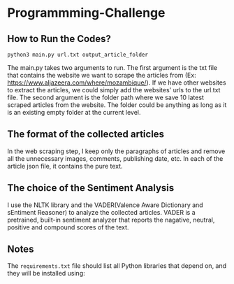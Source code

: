 # Programmming-Challenge

## How to Run the Codes?
```
python3 main.py url.txt output_article_folder
```
The main.py takes two arguments to run. The first argument is the txt file that contains the website we want to scrape the articles from (Ex:
https://www.aljazeera.com/where/mozambique/). If we have other websites to extract the articles, we could simply add the websites' urls to the url.txt file.
The second argument is the folder path where we save 10 latest scraped articles from the website. The folder could be anything as long as it is an existing empty
folder at the current level.

## The format of the collected articles
In the web scraping step, I keep only the paragraphs of articles and remove all the unnecessary images, comments, publishing date, etc. In each of the article 
json file, it contains the pure text.

## The choice of the Sentiment Analysis
I use the NLTK library and the VADER(Valence Aware Dictionary and sEntiment Reasoner) to analyze the collected articles. VADER is a pretrained, built-in sentiment
analyzer that reports the nagative, neutral, positive and compound scores of the text. 

## Notes
The `requirements.txt` file should list all Python libraries that  depend on, and they will be installed using:
